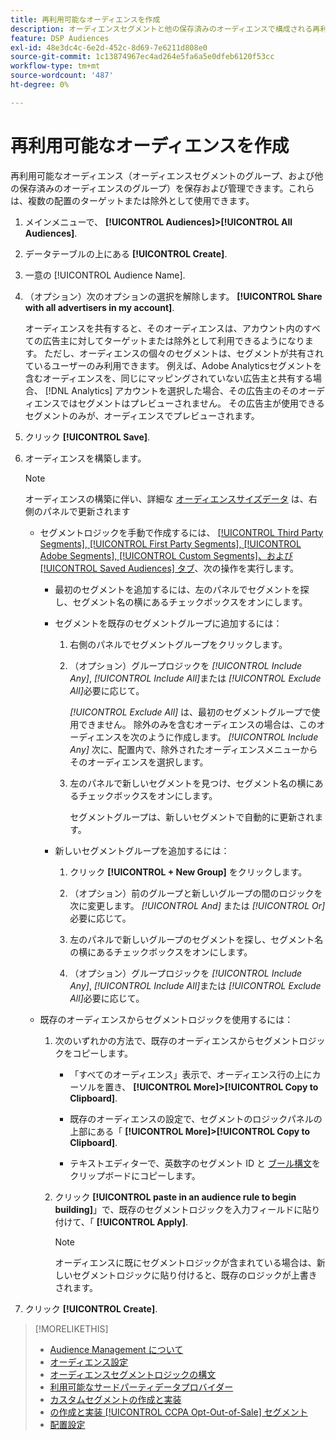 ```yaml
---
title: 再利用可能なオーディエンスを作成
description: オーディエンスセグメントと他の保存済みのオーディエンスで構成される再利用可能なオーディエンスを作成する方法を説明します。
feature: DSP Audiences
exl-id: 48e3dc4c-6e2d-452c-8d69-7e6211d808e0
source-git-commit: 1c13874967ec4ad264e5fa6a5e0dfeb6120f53cc
workflow-type: tm+mt
source-wordcount: '487'
ht-degree: 0%

---
```


# 再利用可能なオーディエンスを作成

<!-- "Saved audience" is used in UI (where?), but "saved" is a state, not a type. "Reusable audience" sounds better in a description. "Audience template" isn't right, either, since it implies you can edit it on the fly to create a new, different audience. Some other term? -->

再利用可能なオーディエンス（オーディエンスセグメントのグループ、および他の保存済みのオーディエンスのグループ）を保存および管理できます。これらは、複数の配置のターゲットまたは除外として使用できます。

1. メインメニューで、 **[!UICONTROL Audiences]>[!UICONTROL All Audiences]**.

1. データテーブルの上にある **[!UICONTROL Create]**.

1. 一意の [!UICONTROL Audience Name].

1. （オプション）次のオプションの選択を解除します。 **[!UICONTROL Share with all advertisers in my account]**.

   オーディエンスを共有すると、そのオーディエンスは、アカウント内のすべての広告主に対してターゲットまたは除外として利用できるようになります。 ただし、オーディエンスの個々のセグメントは、セグメントが共有されているユーザーのみ利用できます。 例えば、Adobe Analyticsセグメントを含むオーディエンスを、同じにマッピングされていない広告主と共有する場合、 [!DNL Analytics] アカウントを選択した場合、その広告主のそのオーディエンスではセグメントはプレビューされません。 その広告主が使用できるセグメントのみが、オーディエンスでプレビューされます。

1. クリック **[!UICONTROL Save]**.

1. オーディエンスを構築します。

   >[!NOTE]
   >
   >オーディエンスの構築に伴い、詳細な [オーディエンスサイズデータ](audience-about.md) は、右側のパネルで更新されます

   * セグメントロジックを手動で作成するには、 [[!UICONTROL Third Party Segments], [!UICONTROL First Party Segments], [!UICONTROL Adobe Segments], [!UICONTROL Custom Segments]、および [!UICONTROL Saved Audiences] タブ](audience-settings.md)、次の操作を実行します。

      * 最初のセグメントを追加するには、左のパネルでセグメントを探し、セグメント名の横にあるチェックボックスをオンにします。

      * セグメントを既存のセグメントグループに追加するには：

         1. 右側のパネルでセグメントグループをクリックします。

         1. （オプション）グループロジックを *[!UICONTROL Include Any]*, *[!UICONTROL Include All]*&#x200B;または *[!UICONTROL Exclude All]*&#x200B;必要に応じて。

            *[!UICONTROL Exclude All]* は、最初のセグメントグループで使用できません。 除外のみを含むオーディエンスの場合は、このオーディエンスを次のように作成します。 *[!UICONTROL Include Any]* 次に、配置内で、除外されたオーディエンスメニューからそのオーディエンスを選択します。

         1. 左のパネルで新しいセグメントを見つけ、セグメント名の横にあるチェックボックスをオンにします。

            セグメントグループは、新しいセグメントで自動的に更新されます。
      * 新しいセグメントグループを追加するには：

         1. クリック **[!UICONTROL + New Group]** をクリックします。

         1. （オプション）前のグループと新しいグループの間のロジックを次に変更します。 *[!UICONTROL And]* または *[!UICONTROL Or]*&#x200B;必要に応じて。

         1. 左のパネルで新しいグループのセグメントを探し、セグメント名の横にあるチェックボックスをオンにします。

         1. （オプション）グループロジックを *[!UICONTROL Include Any]*, *[!UICONTROL Include All]*&#x200B;または *[!UICONTROL Exclude All]*&#x200B;必要に応じて。
   * 既存のオーディエンスからセグメントロジックを使用するには：

      1. 次のいずれかの方法で、既存のオーディエンスからセグメントロジックをコピーします。

         * 「すべてのオーディエンス」表示で、オーディエンス行の上にカーソルを置き、 **[!UICONTROL More]>[!UICONTROL Copy to Clipboard]**.

         * 既存のオーディエンスの設定で、セグメントのロジックパネルの上部にある「 **[!UICONTROL More]>[!UICONTROL Copy to Clipboard]**.

         * テキストエディターで、英数字のセグメント ID と [ブール構文](audience-segment-logic-syntax.md)をクリップボードにコピーします。
      1. クリック **[!UICONTROL paste in an audience rule to begin building]**」で、既存のセグメントロジックを入力フィールドに貼り付けて、「 **[!UICONTROL Apply]**.

         >[!NOTE]
         >
         >オーディエンスに既にセグメントロジックが含まれている場合は、新しいセグメントロジックに貼り付けると、既存のロジックが上書きされます。




1. クリック **[!UICONTROL Create]**.

>[!MORELIKETHIS]
>
>* [Audience Management について](audience-about.md)
>* [オーディエンス設定](audience-settings.md)
>* [オーディエンスセグメントロジックの構文](audience-segment-logic-syntax.md)
>* [利用可能なサードパーティデータプロバイダー](third-party-data-providers.md)
>* [カスタムセグメントの作成と実装](custom-segment-create.md)
>* [の作成と実装 [!UICONTROL CCPA Opt-Out-of-Sale] セグメント](ccpa-opt-out-segment-create.md)
>* [配置設定](/help/dsp/campaign-management/placements/placement-settings.md)

